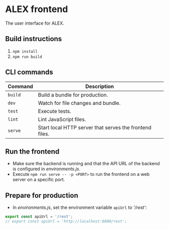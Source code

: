 # ALEX frontend

The user interface for ALEX.

## Build instructions

1. `npm install`
2. `npm run build`

## CLI commands

| Command | Description                                             |
|---------|---------------------------------------------------------|
| `build` | Build a bundle for production.                          |
| `dev`   | Watch for file changes and bundle.                      |
| `test`  | Execute tests.                                          |
| `lint`  | Lint JavaScript files.                                  |
| `serve` | Start local HTTP server that serves the frontend files. |

## Run the frontend

- Make sure the backend is running and that the API URL of the backend is configured in *environments.js*.
- Execute `npm run serve -- -p <PORT>` to run the frontend on a web server on a specific port.

## Prepare for production

- In *environments.js*, set the environment variable `apiUrl` to *'/rest'*:

```javascript
export const apiUrl = '/rest';
// export const apiUrl = 'http://localhost:8000/rest';
```
